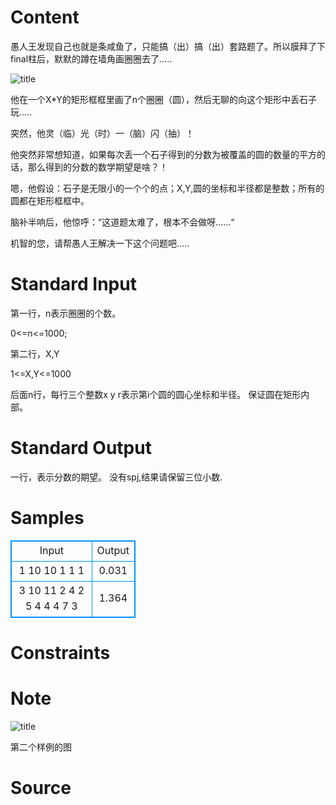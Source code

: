
# Content

愚人王发现自己也就是条咸鱼了，只能搞（出）搞（出）套路题了。所以膜拜了下final柱后，默默的蹲在墙角画圈圈去了.....

![title](/source/lutece/dun-zai-qiang-jiao-hua-quan-quan-de-yu-ren-wang/img/aHR0cHM6Ly9hY20udWVzdGMuZWR1LmNuL21lZGlhL2ltYWdlL3Byb2JsZW0vMTQxMC8yMDE2MDUyOTAxNDQyNTA4OTcyLmdpZg==.gif)

他在一个X*Y的矩形框框里画了n个圈圈（圆），然后无聊的向这个矩形中丢石子玩.....

突然，他灵（临）光（时）一（脑）闪（抽）！

他突然非常想知道，如果每次丢一个石子得到的分数为被覆盖的圆的数量的平方的话，那么得到的分数的数学期望是啥？！

嗯，他假设：石子是无限小的一个个的点；X,Y,圆的坐标和半径都是整数；所有的圆都在矩形框框中。

脑补半响后，他惊呼：“这道题太难了，根本不会做呀......“

机智的您，请帮愚人王解决一下这个问题吧.....

# Standard Input

第一行，n表示圈圈的个数。

0<=n<=1000;

第二行，X,Y

1<=X,Y<=1000

后面n行，每行三个整数x y r表示第i个圆的圆心坐标和半径。
保证圆在矩形内部。

# Standard Output

一行，表示分数的期望。
没有spj,结果请保留三位小数.

# Samples

<style>
        table,table tr th, table tr td { border:1px solid #0094ff; }
        table { width: 200px; min-height: 25px; line-height: 25px; text-align: center; border-collapse: collapse;}   
    </style>
<table>
	<tr>
		<td>Input</td>
		<td>Output</td>
	</tr>
<tr><td>1
10 10
1 1 1
</td><td>0.031
</td></tr><tr><td>3
10 11
2 4 2
5 4 4
4 7 3
</td><td>1.364
</td></tr></table>


# Constraints



# Note

![title](/source/lutece/dun-zai-qiang-jiao-hua-quan-quan-de-yu-ren-wang/img/aHR0cHM6Ly9hY20udWVzdGMuZWR1LmNuL21lZGlhL2ltYWdlL3Byb2JsZW0vMTQxMC8yMDE2MDUyOTAxNDQ0OTY4MDczLnBuZw==.png)


第二个样例的图

# Source


